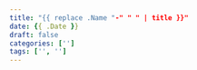 ```yaml
---
title: "{{ replace .Name "-" " " | title }}"
date: {{ .Date }}
draft: false
categories: ['']
tags: ['', '']
---
```




<!--more-->